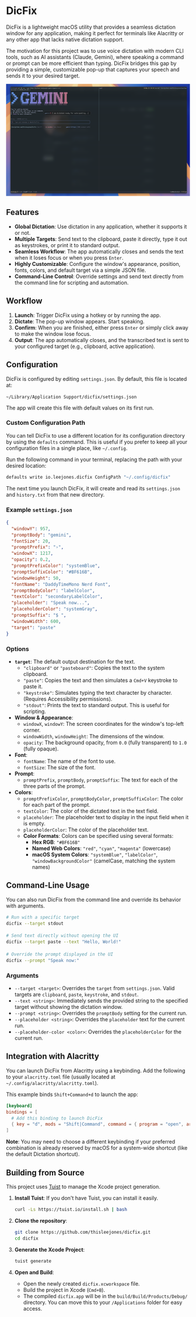 # DicFix

DicFix is a lightweight macOS utility that provides a seamless dictation window for any application, making it perfect for terminals like Alacritty or any other app that lacks native dictation support.

The motivation for this project was to use voice dictation with modern CLI tools, such as AI assistants (Claude, Gemini), where speaking a command or prompt can be more efficient than typing. DicFix bridges this gap by providing a simple, customizable pop-up that captures your speech and sends it to your desired target.

![DicFix Screenshot](screenshot.png)

## Features

-   **Global Dictation**: Use dictation in any application, whether it supports it or not.
-   **Multiple Targets**: Send text to the clipboard, paste it directly, type it out as keystrokes, or print it to standard output.
-   **Seamless Workflow**: The app automatically closes and sends the text when it loses focus or when you press `Enter`.
-   **Highly Customizable**: Configure the window's appearance, position, fonts, colors, and default target via a simple JSON file.
-   **Command-Line Control**: Override settings and send text directly from the command line for scripting and automation.

## Workflow

1.  **Launch**: Trigger DicFix using a hotkey or by running the app.
2.  **Dictate**: The pop-up window appears. Start speaking.
3.  **Confirm**: When you are finished, either press `Enter` or simply click away to make the window lose focus.
4.  **Output**: The app automatically closes, and the transcribed text is sent to your configured target (e.g., clipboard, active application).

## Configuration

DicFix is configured by editing `settings.json`. By default, this file is located at:

`~/Library/Application Support/dicfix/settings.json`

The app will create this file with default values on its first run.

### Custom Configuration Path

You can tell DicFix to use a different location for its configuration directory by using the `defaults` command. This is useful if you prefer to keep all your configuration files in a single place, like `~/.config`.

Run the following command in your terminal, replacing the path with your desired location:

```bash
defaults write io.leejones.dicfix ConfigPath "~/.config/dicfix"
```

The next time you launch DicFix, it will create and read its `settings.json` and `history.txt` from that new directory.

### Example `settings.json`

```json
{
  "windowY": 957,
  "promptBody": "gemini",
  "fontSize": 20,
  "promptPrefix": "›",
  "windowX": 1217,
  "opacity": 0.2,
  "promptPrefixColor": "systemBlue",
  "promptSuffixColor": "#BF616B",
  "windowHeight": 50,
  "fontName": "DaddyTimeMono Nerd Font",
  "promptBodyColor": "labelColor",
  "textColor": "secondaryLabelColor",
  "placeholder": "Speak now...",
  "placeholderColor": "systemGray",
  "promptSuffix": "$ ",
  "windowWidth": 600,
  "target": "paste"
}
```

### Options

-   **`target`**: The default output destination for the text.
    -   `"clipboard"` or `"pasteboard"`: Copies the text to the system clipboard.
    -   `"paste"`: Copies the text and then simulates a `Cmd+V` keystroke to paste it.
    -   `"keystroke"`: Simulates typing the text character by character. (Requires Accessibility permissions).
    -   `"stdout"`: Prints the text to standard output. This is useful for scripting.
-   **Window & Appearance**:
    -   `windowX`, `windowY`: The screen coordinates for the window's top-left corner.
    -   `windowWidth`, `windowHeight`: The dimensions of the window.
    -   `opacity`: The background opacity, from `0.0` (fully transparent) to `1.0` (fully opaque).
-   **Font**:
    -   `fontName`: The name of the font to use.
    -   `fontSize`: The size of the font.
-   **Prompt**:
    -   `promptPrefix`, `promptBody`, `promptSuffix`: The text for each of the three parts of the prompt.
-   **Colors**:
    -   `promptPrefixColor`, `promptBodyColor`, `promptSuffixColor`: The color for each part of the prompt.
    -   `textColor`: The color of the dictated text in the text field.
    -   `placeholder`: The placeholder text to display in the input field when it is empty.
    -   `placeholderColor`: The color of the placeholder text.
    -   **Color Formats**: Colors can be specified using several formats:
        -   **Hex RGB**: `"#BF616B"`
        -   **Named Web Colors**: `"red"`, `"cyan"`, `"magenta"` (lowercase)
        -   **macOS System Colors**: `"systemBlue"`, `"labelColor"`, `"windowBackgroundColor"` (camelCase, matching the system names)

## Command-Line Usage

You can also run DicFix from the command line and override its behavior with arguments.

```bash
# Run with a specific target
dicfix --target stdout

# Send text directly without opening the UI
dicfix --target paste --text "Hello, World!"

# Override the prompt displayed in the UI
dicfix --prompt "Speak now:"
```

### Arguments

-   `--target <target>`: Overrides the `target` from `settings.json`. Valid targets are `clipboard`, `paste`, `keystroke`, and `stdout`.
-   `--text <string>`: Immediately sends the provided string to the specified target without showing the dictation window.
-   `--prompt <string>`: Overrides the `promptBody` setting for the current run.
-   `--placeholder <string>`: Overrides the `placeholder` text for the current run.
-   `--placeholder-color <color>`: Overrides the `placeholderColor` for the current run.

## Integration with Alacritty

You can launch DicFix from Alacritty using a keybinding. Add the following to your `alacritty.toml` file (usually located at `~/.config/alacritty/alacritty.toml`).

This example binds `Shift+Command+d` to launch the app:

```toml
[keyboard]
bindings = [
  # Add this binding to launch DicFix
  { key = "d", mods = "Shift|Command", command = { program = "open", args = ["-a", "dicfix"] } }
]
```

**Note**: You may need to choose a different keybinding if your preferred combination is already reserved by macOS for a system-wide shortcut (like the default Dictation shortcut).

## Building from Source

This project uses [Tuist](https://tuist.io) to manage the Xcode project generation.

1.  **Install Tuist**: If you don't have Tuist, you can install it easily.
    ```bash
    curl -Ls https://tuist.io/install.sh | bash
    ```

2.  **Clone the repository**:
    ```bash
    git clone https://github.com/thisleejones/dicfix.git
    cd dicfix
    ```

3.  **Generate the Xcode Project**:
    ```bash
    tuist generate
    ```

4.  **Open and Build**:
    -   Open the newly created `dicfix.xcworkspace` file.
    -   Build the project in Xcode (`Cmd+B`).
    -   The compiled `dicfix.app` will be in the `build/Build/Products/Debug/` directory. You can move this to your `/Applications` folder for easy access.
